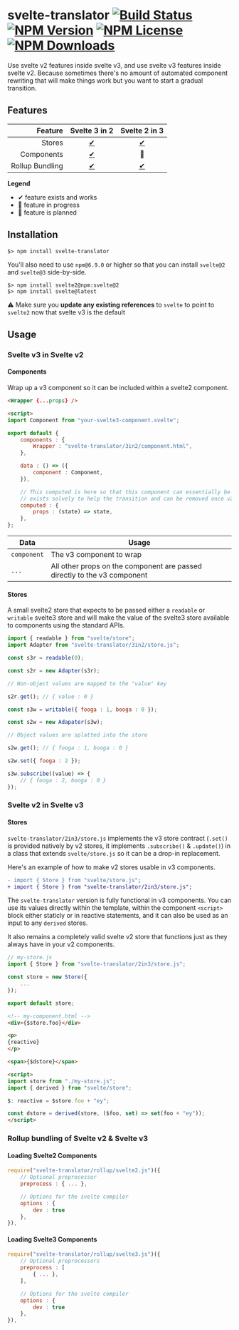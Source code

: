 # svelte-translator [![Build Status](https://img.shields.io/travis/tivac/svelte-translator/master.svg)](https://travis-ci.org/tivac/svelte-translator) [![NPM Version](https://img.shields.io/npm/v/svelte-translator.svg)](https://www.npmjs.com/package/svelte-translator) [![NPM License](https://img.shields.io/npm/l/svelte-translator.svg)](https://www.npmjs.com/package/svelte-translator) [![NPM Downloads](https://img.shields.io/npm/dm/svelte-translator.svg)](https://www.npmjs.com/package/svelte-translator)

Use svelte v2 features inside svelte v3, and use svelte v3 features inside svelte v2. Because sometimes there's no amount of automated component rewriting that will make things work but you want to start a gradual transition.

## Features

| Feature | Svelte 3 in 2 | Svelte 2 in 3 |
| ---: | :---: | :---: |
| Stores | [✔](#stores) | [✔](#stores-1) |
| Components | [✔](#components) | 💭 |
| Rollup Bundling | [✔](#loading-svelte3-components) | [✔](#loading-svelte2-components) |

**Legend**

- ✔ feature exists and works
- 🔧 feature in progress
- 💭 feature is planned

## Installation

```
$> npm install svelte-translator
```

You'll also need to use `npm@6.9.0` or higher so that you can install `svelte@2` and `svelte@3` side-by-side.

```
$> npm install svelte2@npm:svelte@2
$> npm install svelte@latest
```

⚠️ Make sure you **update any existing references** to `svelte` to point to `svelte2` now that svelte v3 is the default

## Usage

### Svelte v3 in Svelte v2

#### Components

Wrap up a v3 component so it can be included within a svelte2 component.

```html
<Wrapper {...props} />

<script>
import Component from "your-svelte3-component.svelte";

export default {
    components : {
        Wrapper : "svelte-translator/3in2/component.html",
    },

    data : () => ({
        component : Component,
    }),

    // This computed is here so that this component can essentially be invisible, it
    // exists solvely to help the transition and can be removed once v2 is gone
    computed : {
        props : (state) => state,
    },
};
```

| Data | Usage |
| --- | --- |
| `component` | The v3 component to wrap |
| `...` | All other props on the component are passed directly to the v3 component |

#### Stores

A small svelte2 store that expects to be passed either a `readable` or `writable` svelte3 store and will make the value of the svelte3 store available to components using the standard APIs.

```js
import { readable } from "svelte/store";
import Adapter from "svelte-translator/3in2/store.js";

const s3r = readable(0);

const s2r = new Adapter(s3r);

// Non-object values are mapped to the "value" key

s2r.get(); // { value : 0 }

const s3w = writable({ fooga : 1, booga : 0 });

const s2w = new Adapater(s3w);

// Object values are splatted into the store

s2w.get(); // { fooga : 1, booga : 0 }

s2w.set({ fooga : 2 });

s3w.subscribe((value) => {
    // { fooga : 2, booga : 0 }
});
```

### Svelte v2 in Svelte v3

#### Stores

`svelte-translator/2in3/store.js` implements the v3 store contract (`.set()` is provided natively by v2 stores, it implements `.subscribe()` & `.update()`) in a class that extends `svelte/store.js` so it can be a drop-in replacement.

Here's an example of how to make v2 stores usable in v3 components.

```diff
- import { Store } from "svelte/store.js";
+ import { Store } from "svelte-translator/2in3/store.js";
```

The `svelte-translator` version is fully functional in v3 components. You can use its values directly within the template, within the component `<script>` block either staticly or in reactive statements, and it can also be used as an input to any `derived` stores.

It also remains a completely valid svelte v2 store that functions just as they always have in your v2 components.

```js
// my-store.js
import { Store } from "svelte-translator/2in3/store.js";

const store = new Store({
    ...
});

export default store;
```

```html
<!-- my-component.html -->
<div>{$store.foo}</div>

<p>
{reactive}
</p>

<span>{$dstore}</span>

<script>
import store from "./my-store.js";
import { derived } from "svelte/store";

$: reactive = $store.foo + "ey";

const dstore = derived(store, ($foo, set) => set(foo + "ey"));
</script>
```

### Rollup bundling of Svelte v2 & Svelte v3

#### Loading Svelte2 Components

```js
require("svelte-translator/rollup/svelte2.js")({
    // Optional preprocessor
    preprocess : { ... },

    // Options for the svelte compiler
    options : {
        dev : true
    },
}),
```

#### Loading Svelte3 Components

```js
require("svelte-translator/rollup/svelte3.js")({
    // Optional preprocessors
    preprocess : [
        { ... },
    ],

    // Options for the svelte compiler
    options : {
        dev : true
    },
}),
```
